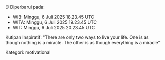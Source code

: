 ⏰ Diperbarui pada:
- WIB: Minggu, 6 Juli 2025 18.23.45 UTC
- WITA: Minggu, 6 Juli 2025 19.23.45 UTC
- WIT: Minggu, 6 Juli 2025 20.23.45 UTC

Kutipan Inspiratif:
"There are only two ways to live your life. One is as though nothing is a miracle. The other is as though everything is a miracle"


Kategori: motivational


